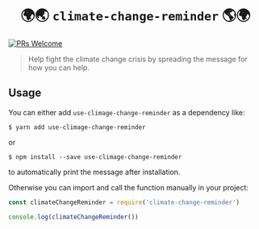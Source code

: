 <h1 align="center">🌍🌏 <code>climate-change-reminder</code> 🌎🌍</h1>

[![PRs Welcome](https://img.shields.io/badge/PRs-welcome-brightgreen.svg?style=flat-square)](http://makeapullrequest.com)

> Help fight the climate change crisis by spreading the message for how you can help.

## Usage

You can either add `use-climage-change-reminder` as a dependency like:

```shell
$ yarn add use-climage-change-reminder
```

or

```shell
$ npm install --save use-climage-change-reminder
```

to automatically print the message after installation.

Otherwise you can
import and call the function manually in your project:

```javascript
const climateChangeReminder = require('climate-change-reminder')

console.log(climateChangeReminder())
```
